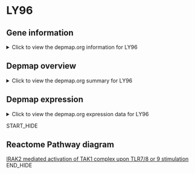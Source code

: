<h1>LY96</h1>

<h2>Gene information</h2>
<details>
  <summary>Click to view the depmap.org information for LY96</summary>
  <iframe src="https://depmap.org/portal/gene/LY96?tab=about" style="border:none;width:100%;height:800px"></iframe>
</details>

<h2>Depmap overview</h2>
<details>
  <summary>Click to view the depmap.org summary for LY96</summary>
  <iframe src="https://depmap.org/portal/gene/LY96?tab=overview" style="border:none;width:100%;height:800px"></iframe>
</details>

<h2>Depmap expression</h2>
<details>
  <summary>Click to view the depmap.org expression data for LY96</summary>
  <iframe src="https://depmap.org/portal/gene/LY96?tab=characterization" style="border:none;width:100%;height:800px"></iframe>
</details>


START_HIDE
<h2>Reactome Pathway diagram</h2>
<a href="https://reactome.org/PathwayBrowser/#/R-HSA-975163">IRAK2 mediated activation of TAK1 complex upon TLR7/8 or 9 stimulation</a>
END_HIDE


